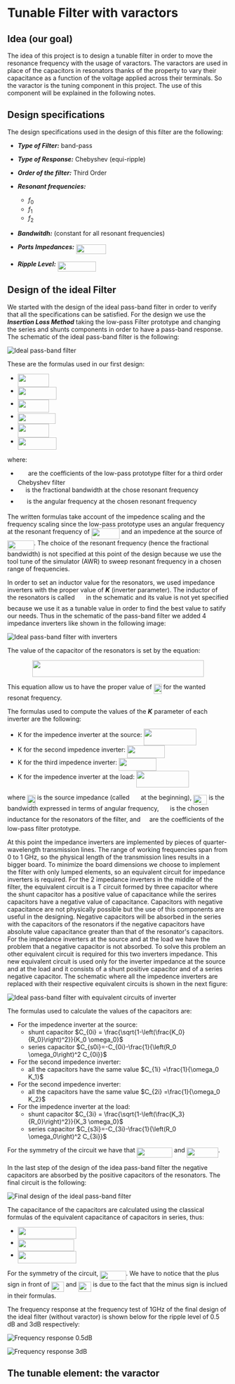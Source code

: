 # Tunable Filter with varactors
## Idea (our goal)
The idea of this project is to design a tunable filter in order to move the resonance frequency with the usage of varactors. The varactors are used in place of the capacitors in resonators thanks of the property to vary their capacitance as a function of the voltage applied across their terminals. So the varactor is the tuning component in this project. The use of this component will be explained in the following notes.

## Design specifications
The design specifications used in the design of this filter are the following:
- ***Type of Filter:*** band-pass
- ***Type of Response:*** Chebyshev (equi-ripple)
- ***Order of the filter:*** Third Order
- ***Resonant frequencies:***
    - $f_0$
    - $f_1$
    - $f_2$

- ***Bandwitdh:*** (constant for all resonant frequencies)
- ***Ports Impedances:*** <img src="/tex/cdc816ffd7b6d1b76a62ead02ba143e2.svg?invert_in_darkmode&sanitize=true" align=middle width=68.82416969999998pt height=22.465723500000017pt/>
- ***Ripple Level:*** <img src="/tex/57783d949426fabdcca898550ec66cdd.svg?invert_in_darkmode&sanitize=true" align=middle width=87.71305949999999pt height=22.831056599999986pt/>

    
## Design of the ideal Filter
We started with the design of the ideal pass-band filter in order to verify that all the specifications can be satisfied. For the design we use the ***Insertion Loss Method*** taking the low-pass Filter prototype and changing the series and shunts components in order to have a pass-band response. The schematic of the ideal pass-band filter is the following:

![Ideal pass-band filter](images/Ideal_Reference_Filter.PNG  "Ideal pass-band filter")

These are the formulas used in our first design:
- <img src="/tex/2397e8d4a73d25ea3da0986b488404c4.svg?invert_in_darkmode&sanitize=true" align=middle width=71.49763169999999pt height=30.392597399999985pt/>
- <img src="/tex/69b770b5f6ad24cd57d91c43adbd7b94.svg?invert_in_darkmode&sanitize=true" align=middle width=87.93189899999999pt height=28.670654099999997pt/>
- <img src="/tex/e28ff0fdf6f693f49c835c86054e8838.svg?invert_in_darkmode&sanitize=true" align=middle width=70.82224874999999pt height=29.205422400000014pt/>
- <img src="/tex/362ab4e30d1c9947b826e899d06fb60e.svg?invert_in_darkmode&sanitize=true" align=middle width=85.90233794999999pt height=24.575218800000012pt/>
- <img src="/tex/b89ed431637b6366fbef019ccb447228.svg?invert_in_darkmode&sanitize=true" align=middle width=71.49763169999999pt height=30.392597399999985pt/>
- <img src="/tex/62175fef705de4f5d580858f6a013925.svg?invert_in_darkmode&sanitize=true" align=middle width=87.93189899999999pt height=28.670654099999997pt/>

where:
- <img src="/tex/7d1b450a578433027da03cad276d2e39.svg?invert_in_darkmode&sanitize=true" align=middle width=19.50543209999999pt height=14.15524440000002pt/> are the coefficients of the low-pass prototype filter for a third order Chebyshev filter 
- <img src="/tex/7e9fe18dc67705c858c077c5ee292ab4.svg?invert_in_darkmode&sanitize=true" align=middle width=13.69867124999999pt height=22.465723500000017pt/> is the fractional bandwidth at the chose resonant frequency
- <img src="/tex/747fe3195e03356f846880df2514b93e.svg?invert_in_darkmode&sanitize=true" align=middle width=16.78467779999999pt height=14.15524440000002pt/> is the angular frequency at the chosen resonant frequency

The written formulas take account of the impedence scaling and the frequency scaling since the low-pass prototype uses an angular frequency at the resonant frequency of <img src="/tex/9d2144b1e85e5e062a75470af0bee047.svg?invert_in_darkmode&sanitize=true" align=middle width=64.02991319999998pt height=24.65753399999998pt/> and an impedence at the source of <img src="/tex/690c47c73832631f1ecfb4e5d2d66052.svg?invert_in_darkmode&sanitize=true" align=middle width=60.60496034999999pt height=22.465723500000017pt/>.
The choice of the resonant frequency (hence the fractional bandwidth) is not specified at this point of the design because we use the tool tune of the simulator (AWR) to sweep resonant frequency in a chosen range of frequencies.

In order to set an inductor value for the resonators, we used impedance inverters with the proper value of ***K*** (inverter parameter). The inductor of the resonators is called <img src="/tex/cc96eb8a40f81e8514147d06c9e8ad92.svg?invert_in_darkmode&sanitize=true" align=middle width=17.73978854999999pt height=22.465723500000017pt/> in the schematic and its value is not yet specified because we use it as a tunable value in order to find the best value to satify our needs. Thus in the schematic of the pass-band filter we added 4 impedance inverters like shown in the following image:

![Ideal pass-band filter with inverters](images/Ideal_filter_inverters.PNG  "Ideal pass-band filter with inverters")

The value of the capacitor of the resonators is set by the equation:

<p align="center"><img src="/tex/4243a7f1749971a1af6341d602d48112.svg?invert_in_darkmode&sanitize=true" align=middle width=391.0090734pt height=37.37361045pt/></p>

This equation allow us to have the proper value of <img src="/tex/93205c116b0f5c643ea55261e300e1f1.svg?invert_in_darkmode&sanitize=true" align=middle width=18.30139574999999pt height=22.465723500000017pt/> for the wanted resonat frequency.

The formulas used to compute the values of the ***K*** parameter of each inverter are the following:
- K for the impedence inverter at the source: <img src="/tex/be11f8c265dc6082e3cd07fe1aee9d24.svg?invert_in_darkmode&sanitize=true" align=middle width=120.01437524999999pt height=37.765414500000006pt/>
- K for the second impedence inverter: <img src="/tex/c3127375dad6e978852de8c9c4a8cb2d.svg?invert_in_darkmode&sanitize=true" align=middle width=85.28488649999998pt height=29.205422400000014pt/>
- K for the third impedence inverter: <img src="/tex/ed10587cf4afda6dd7de51a4040bf4f8.svg?invert_in_darkmode&sanitize=true" align=middle width=85.28488649999998pt height=29.205422400000014pt/>
- K for the impedence inverter at the load: <img src="/tex/72e869314f9771fa9b606fa3a25d0573.svg?invert_in_darkmode&sanitize=true" align=middle width=120.01437524999999pt height=37.765414500000006pt/>

where <img src="/tex/12d208b4b5de7762e00b1b8fb5c66641.svg?invert_in_darkmode&sanitize=true" align=middle width=19.034022149999988pt height=22.465723500000017pt/> is the source impedance (called <img src="/tex/db85bd6dfbbcc6817fc7960910b43296.svg?invert_in_darkmode&sanitize=true" align=middle width=17.77402769999999pt height=22.465723500000017pt/> at the beginning), <img src="/tex/55a8863546098e2e5191b038a8a61dbf.svg?invert_in_darkmode&sanitize=true" align=middle width=31.101665099999988pt height=22.465723500000017pt/> is the bandwidth expressed in terms of angular frequency, <img src="/tex/cc96eb8a40f81e8514147d06c9e8ad92.svg?invert_in_darkmode&sanitize=true" align=middle width=17.73978854999999pt height=22.465723500000017pt/> is the chosen inductance for the resonators of the filter, and <img src="/tex/681a37b53b66acbc455e39ca3e6f1c41.svg?invert_in_darkmode&sanitize=true" align=middle width=12.49148174999999pt height=14.15524440000002pt/> are the coefficients of the low-pass filter prototype.

At this point the impedance inverters are implemented by pieces of quarter-wavelength transmission lines. The range of working frequencies span from 0 to 1 GHz, so the physical length of the transmission lines results in a bigger board. To minimize the board dimensions we choose to implement the filter with only lumped elements, so an equivalent circuit for impedance inverters is required. For the 2 impedance inverters in the middle of the filter, the equivalent circuit is a T circuit formed by three capacitor where the shunt capacitor has a positive value of capacitance while the serires capacitors have a negative value of capacitance. Capacitors with negative capacitance are not physically possible but the use of this components are useful in the designing. Negative capacitors will be absorbed in the series with the capacitors of the resonators if the negative capacitors have absolute value capacitance greater than that of the resonator's capacitors.
For the impedance inverters at the source and at the load we have the problem that a negative capacitor is not absorbed. To solve this problem an other equivalent circuit is required for this two inverters impedance. This new equivalent circuit is used only for the inverter impedance at the source and at the load and it consists of a shunt positive capacitor and of a series negative capacitor.
The schematic where all the impedence inverters are replaced with their respective equivalent circuits is shown in the next figure:

![Ideal pass-band filter with equivalent circuits of inverter](images/Ideal_filter_lumped.PNG  "Ideal pass-band filter with equivalent circuits of inverters")

The formulas used to calculate the values of the capacitors are:

- For the impedence inverter at the source: 
    - shunt capacitor $C_{0i} = \frac{\sqrt{1-\left(\frac{K_0}{R_0}\right)^2}}{K_0 \omega_0}$
    - series capacitor $C_{s0i}=-C_{0i}-\frac{1}{\left(R_0 \omega_0\right)^2 C_{0i}}$
- For the second impedence inverter:
    - all the capacitors have the same value $C_{1i} =\frac{1}{\omega_0 K_1}$
- For the second impedence inverter:
    - all the capacitors have the same value $C_{2i} =\frac{1}{\omega_0 K_2}$
- For the impedence inverter at the load: 
    - shunt capacitor $C_{3i} = \frac{\sqrt{1-\left(\frac{K_3}{R_0}\right)^2}}{K_3 \omega_0}$
    - series capacitor $C_{s3i}=-C_{3i}-\frac{1}{\left(R_0 \omega_0\right)^2 C_{3i}}$

For the symmetry of the circuit we have that <img src="/tex/0f3182696059f04bb88a094b02cee4eb.svg?invert_in_darkmode&sanitize=true" align=middle width=81.05285099999999pt height=22.465723500000017pt/> and <img src="/tex/10525d96a26f5068692a7df2dcd060db.svg?invert_in_darkmode&sanitize=true" align=middle width=71.67699989999998pt height=22.465723500000017pt/>.

In the last step of the design of the idea pass-band filter the negative capacitors are absorbed by the positive capacitors of the resonators. The final circuit is the following:

![Final design of the ideal pass-band filter](images/Ideal_final_filter.PNG  "Final design of the ideal pass-band filter")

The capacitance of the capacitors are calculated using the classical formulas of the equivalent capacitance of capacitors in series, thus:

- <img src="/tex/991c8ed7d65b6e607cda3fe6a69e3994.svg?invert_in_darkmode&sanitize=true" align=middle width=133.29895589999998pt height=27.77565449999998pt/>
- <img src="/tex/644f92405f036ce592c443030ea1925c.svg?invert_in_darkmode&sanitize=true" align=middle width=127.97354789999999pt height=27.77565449999998pt/>
- <img src="/tex/10785af3428be1dc276bd4a75739d3dc.svg?invert_in_darkmode&sanitize=true" align=middle width=133.29895589999998pt height=27.77565449999998pt/>

For the symmetry of the circuit, <img src="/tex/d13451bc523f105bd0e1646ea245c0e3.svg?invert_in_darkmode&sanitize=true" align=middle width=59.34233579999999pt height=22.465723500000017pt/>.
We have to notice that the plus sign in front of <img src="/tex/418a9ab89262b4343c84da32780776d4.svg?invert_in_darkmode&sanitize=true" align=middle width=29.156666549999986pt height=22.465723500000017pt/> and <img src="/tex/53505c3bf70884fd3832e15e76936ea3.svg?invert_in_darkmode&sanitize=true" align=middle width=29.156666549999986pt height=22.465723500000017pt/> is due to the fact that the minus sign is inclued in their formulas.

The frequency response at the frequency test of 1GHz of the final design of the ideal filter (without varactor) is shown below for the ripple level of 0.5 dB and 3dB respectively:

![Frequency response 0.5dB](images/Freq_resp_ideal_05dB.png  "Frequency response of the ideal filter for 0.5dB ripple level")

![Frequency response 3dB](images/Freq_resp_ideal_3dB.png  "Frequency response of the ideal filter for 3dB ripple level")

## The tunable element: the varactor





